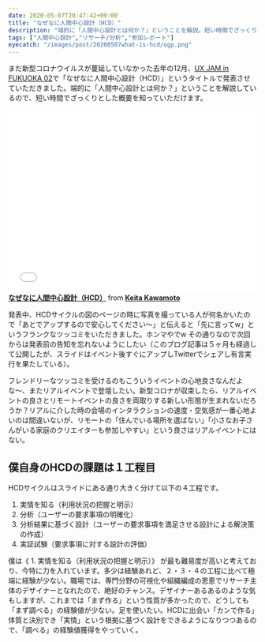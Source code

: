 ```yaml
---
date: 2020-05-07T20:47:42+09:00
title: "なぜなに人間中心設計（HCD）"
description: "端的に「人間中心設計とは何か？」ということを解説。短い時間でざっくりとした概要を知っていただけます。"
tags: ["人間中心設計","リサーチ/分析","参加レポート"]
eyecatch: "/images/post/20200507what-is-hcd/ogp.png"
---
```


まだ新型コロナウイルスが蔓延していなかった去年の12月、[UX JAM in FUKUOKA 02](https://uxmilk.connpass.com/event/158445/)で「なぜなに人間中心設計（HCD）」というタイトルで発表させていただきました。端的に「人間中心設計とは何か？」ということを解説しているので、短い時間でざっくりとした概要を知っていただけます。

<iframe src="//www.slideshare.net/slideshow/embed_code/key/ae7YQPep0TTVFo" width="595" height="371" frameborder="0" marginwidth="0" marginheight="0" scrolling="no" style="max-width: 100%;" allowfullscreen> </iframe> <strong> <a href="//www.slideshare.net/keitakawamoto/hcd-207201400" title="なぜなに人間中心設計（HCD）" target="_blank">なぜなに人間中心設計（HCD）</a> </strong> from <strong><a href="https://www.slideshare.net/keitakawamoto" target="_blank">Keita Kawamoto</a></strong>

発表中、HCDサイクルの図のページの時に写真を撮っている人が何名かいたので「あとでアップするので安心してください〜」と伝えると「先に言ってw」というフランクなツッコミをいただきました。ホンマやでw その通りなので次回からは発表前の告知を忘れないようにしたい（このブログ記事は５ヶ月も経過して公開したが、スライドはイベント後すぐにアップしTwitterでシェアし有言実行を果たしている）。

フレンドリーなツッコミを受けるのもこういうイベントの心地良さなんだよな〜、またリアルイベントで登壇したい。新型コロナが収束したら、リアルイベントの良さとリモートイベントの良さを両取りする新しい形態が生まれないだろうか？リアルに介した時の会場のインタラクションの速度・空気感が一番心地よいのは間違いないが、リモートの「住んでいる場所を選ばない」「小さなお子さんがいる家庭のクリエイターも参加しやすい」という良さはリアルイベントにはない。

## 僕自身のHCDの課題は１工程目

HCDサイクルはスライドにある通り大きく分けて以下の４工程です。

1. 実情を知る（利用状況の把握と明示）
2. 分析（ユーザーの要求事項の明確化）
3. 分析結果に基づく設計（ユーザーの要求事項を満足させる設計による解決策の作成）
4. 実証試験（要求事項に対する設計の評価）

僕は《 1. 実情を知る（利用状況の把握と明示）》 が最も難易度が高いと考えており、今特に力を入れています。多少は経験あれど、２・３・４の工程に比べて極端に経験が少ない。職場では、専門分野の可視化や組織編成の恩恵でリサーチ主体のデザイナーとなれたので、絶好のチャンス。デザイナーあるあるのような気もしますが、これまでは「まず作る」という性質が多かったので、どうしても「まず調べる」の経験値が少ない。足を使いたい。HCDに出会い「カンで作る」体質と決別でき「実情」という根拠に基づく設計をできるようになりつつあるので、「調べる」の経験値獲得をやっていく。